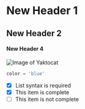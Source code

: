 # New Header 1
## New Header 2
#### New Header 4

![Image of Yaktocat](https://octodex.github.com/images/yaktocat.png)

```python
color = 'blue'
```
- [x] List syntax is required
- [x] This item is complete
- [ ] This item is not complete
